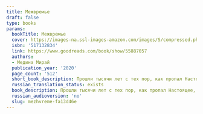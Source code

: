 ```yaml
---
title: Межвремье
draft: false
type: books
params:
  bookTitle: Межвремье
  cover: https://images-na.ssl-images-amazon.com/images/S/compressed.photo.goodreads.com/books/1610273320i/55887057.jpg
  isbn: '517132834'
  link: https://www.goodreads.com/book/show/55887057
  authors:
  - Медина Мирай
  publication_year: '2020'
  page_count: '512'
  short_book_description: Прошли тысячи лет с тех пор, как пропал Настоящее, и найти его должен Ариан - воплощение отвергнутого Прошлым и Будущим межвремья. Для поисков Настоящего Ариан набирает команду из представителей...
  russian_translation_status: exists
  book_description: Прошли тысячи лет с тех пор, как пропал Настоящее, и найти его должен Ариан - воплощение отвергнутого Прошлым и Будущим межвремья. Для поисков Настоящего Ариан набирает команду из представителей каждого времени.Кален - полный ненависти к людям тринадцатилетний подросток. Иона - правнучка времени и носитель уникального элемента. Санни - розововолосый изгнанный принц с разбитым сердцем. Тревис - «золотой» мальчик, за внешностью которого скрываются мрачные тайны. Ларалайн - оперная певица со вздорным характером и железной волей.Всем вместе им придется научиться доверять и терять, прощать и бороться. Побывать в удивительных местах, о которых люди забыли, найти ответы на страшные вопросы - и просто попытаться выжить, ведь в играх властителей времени все они всего лишь пешки. Но пешка может стать королевой .
  russian_audioversion: 'no'
  slug: mezhvreme-fa13d46e
---
```

